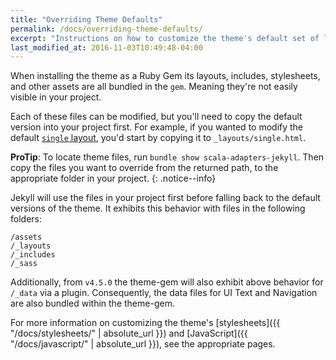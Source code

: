```yaml
---
title: "Overriding Theme Defaults"
permalink: /docs/overriding-theme-defaults/
excerpt: "Instructions on how to customize the theme's default set of layouts, includes, and stylesheets when using the Ruby Gem version."
last_modified_at: 2016-11-03T10:49:48-04:00
---
```


When installing the theme as a Ruby Gem its layouts, includes, stylesheets, and other assets are all bundled in the `gem`. Meaning they're not easily visible in your project.

Each of these files can be modified, but you'll need to copy the default version into your project first. For example, if you wanted to modify the default [`single` layout](https://github.com/pme123/scala-adapters/blob/master/_layouts/single.html), you'd start by copying it to `_layouts/single.html`.

**ProTip**: To locate theme files, run `bundle show scala-adapters-jekyll`. Then copy the files you want to override from the returned path, to the appropriate folder in your project.
{: .notice--info}

Jekyll will use the files in your project first before falling back to the default versions of the theme. It exhibits this behavior with files in the following folders:

```
/assets
/_layouts
/_includes
/_sass
```

Additionally, from `v4.5.0` the theme-gem will also exhibit above behavior for `/_data` via a plugin.
Consequently, the data files for UI Text and Navigation are also bundled within the theme-gem.

For more information on customizing the theme's [stylesheets]({{ "/docs/stylesheets/" | absolute_url }}) and [JavaScript]({{ "/docs/javascript/" | absolute_url }}), see the appropriate pages.